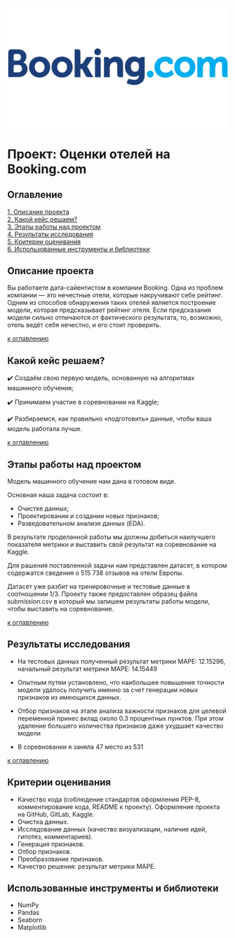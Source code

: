 ![alt text](image.png)

# Проект: Оценки отелей на Booking.com

## Оглавление
[1. Описание проекта](#описание-проекта)  
[2. Какой кейс решаем?](#какой-кейс-решаем)   
[3. Этапы работы над проектом](#этапы-работы-над-проектом)    
[4. Результаты исследования](#результаты)      
[5. Критерии оценивания](#критерии-оценивания)  
[6. Использованные инструменты и библиотеки](#использованные-инструменты-и-библиотеки)    

## Описание проекта

Вы работаете дата-сайентистом в компании Booking. Одна из проблем компании — это нечестные отели, которые накручивают себе рейтинг. Одним из способов обнаружения таких отелей является построение модели, которая предсказывает рейтинг отеля. Если предсказания модели сильно отличаются от фактического результата, то, возможно, отель ведёт себя нечестно, и его стоит проверить.

[к оглавлению](#Оглавление)

## Какой кейс решаем?

✔️ Создаём свою первую модель, основанную на алгоритмах машинного обучения;

✔️ Принимаем участие в соревновании на Kaggle;

✔️ Разбираемся,  как правильно «подготовить» данные, чтобы ваша модель работала лучше.

[к оглавлению](#Оглавление)

## Этапы работы над проектом

Модель машинного обучение нам дана в готовом виде.

Основная наша задача состоит в:

* Очистке данных;
* Проектировании  и создании новых признаков;
* Разведовательном анализе данных (EDA).

В результате проделанной работы мы должны добиться наилучшего показателя метрики и выставить свой результат на соревнование на Kaggle.

Для рашения поставленной задачи нам представлен датасет, в котором содержатся сведения о 515 738 отзывов на отели Европы.

Датасет уже разбит на тренировочные и тестовые данные в соотношении 1/3. Проекту также предоставлен образец файла submission.csv в который мы запишем результаты работы модели, чтобы выставить на соревнование.

[к оглавлению](#Оглавление)

## Результаты исследования

* На тестовых данных полученный результат метрики MAPE: 12.15296, начальный результат метрики MAPE: 14.15449

* Опытным путем установлено, что наибольшее повышение точности модели удалось получить именно за счет генерации новых признаков из имеющихся данных.

* Отбор признаков на этапе анализа важности признаков для целевой переменной принес вклад около 0.3 процентных пунктов. При этом удаление большего количества признаков даже ухудшает качество модели

* В соревновании я заняла 47 место из 531

[к оглавлению](#Оглавление)

## Критерии оценивания

* Качество кода (соблюдение стандартов оформления PEP-8, комментирование кода, README к проекту). Оформление проекта на GitHub, GitLab, Kaggle.
* Очистка данных.
* Исследование данных (качество визуализации, наличие идей, гипотез, комментариев).
* Генерация признаков.
* Отбор признаков.
* Преобразование признаков.
* Качество решения: результат метрики MAPE.

## Использованные инструменты и библиотеки 

* NumPy
* Pandas
* Seaborn
* Matplotlib
